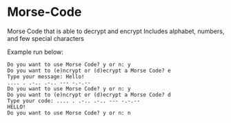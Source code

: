 # Morse-Code

Morse Code that is able to decrypt and encrypt 
Includes alphabet, numbers, and few special characters

Example run below:

```
Do you want to use Morse Code? y or n: y
Do you want to (e)ncrypt or (d)ecrypt a Morse Code? e
Type your message: Hello!
.... . .-.. .-.. --- -.-.-- 
Do you want to use Morse Code? y or n: y
Do you want to (e)ncrypt or (d)ecrypt a Morse Code? d
Type your code: .... . .-.. .-.. --- -.-.--
HELLO!
Do you want to use Morse Code? y or n: n
```
